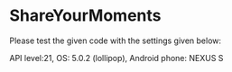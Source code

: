 # ShareYourMoments

Please test the given code with the settings given below:

API level:21, 
OS: 5.0.2 (lollipop), 
Android phone: NEXUS S
